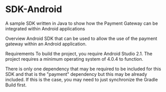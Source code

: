 # SDK-Android
A sample SDK written in Java to show how the Payment Gateway can be integrated within Android applications


Overview
Android SDK that can be used to allow the use of the payment gateway within an Android application.

Requirements
To build the project, you require Android Studio 2.1. The project requires a minimum operating system of 4.0.4 to function.

There is only one dependency that may be required to be included for this SDK and that is the "payment" dependency but this may be already included. If this is the case, you may need to just synchronize the Gradle Build first.

